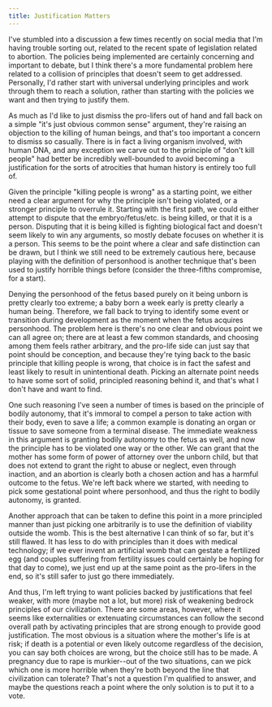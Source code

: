 ```yaml
---
title: Justification Matters
---
```


I've stumbled into a discussion a few times recently on social media that I'm having trouble sorting out, related to the recent spate of legislation related to abortion. The policies being implemented are certainly concerning and important to debate, but I think there's a more fundamental problem here related to a collision of principles that doesn't seem to get addressed. Personally, I'd rather start with universal underlying principles and work through them to reach a solution, rather than starting with the policies we want and then trying to justify them.

As much as I'd like to just dismiss the pro-lifers out of hand and fall back on a simple "it's just obvious common sense" argument, they're raising an objection to the killing of human beings, and that's too important a concern to dismiss so casually. There is in fact a living organism involved, with human DNA, and any exception we carve out to the principle of "don't kill people" had better be incredibly well-bounded to avoid becoming a justification for the sorts of atrocities that human history is entirely too full of.

Given the principle "killing people is wrong" as a starting point, we either need a clear argument for why the principle isn't being violated, or a stronger principle to overrule it. Starting with the first path, we could either attempt to dispute that the embryo/fetus/etc. is being killed, or that it is a person. Disputing that it is being killed is fighting biological fact and doesn't seem likely to win any arguments, so mostly debate focuses on whether it is a person. This seems to be the point where a clear and safe distinction can be drawn, but I think we still need to be extremely cautious here, because playing with the definition of personhood is another technique that's been used to justify horrible things before (consider the three-fifths compromise, for a start).

Denying the personhood of the fetus based purely on it being unborn is pretty clearly too extreme; a baby born a week early is pretty clearly a human being. Therefore, we fall back to trying to identify some event or transition during development as the moment when the fetus acquires personhood. The problem here is there's no one clear and obvious point we can all agree on; there are at least a few common standards, and choosing among them feels rather arbitrary, and the pro-life side can just say that point should be conception, and because they're tying back to the basic principle that killing people is wrong, that choice is in fact the safest and least likely to result in unintentional death. Picking an alternate point needs to have some sort of solid, principled reasoning behind it, and that's what I don't have and want to find.

One such reasoning I've seen a number of times is based on the principle of bodily autonomy, that it's immoral to compel a person to take action with their body, even to save a life; a common example is donating an organ or tissue to save someone from a terminal disease. The immediate weakness in this argument is granting bodily autonomy to the fetus as well, and now the principle has to be violated one way or the other. We can grant that the mother has some form of power of attorney over the unborn child, but that does not extend to grant the right to abuse or neglect, even through inaction, and an abortion is clearly both a chosen action and has a harmful outcome to the fetus. We're left back where we started, with needing to pick some gestational point where personhood, and thus the right to bodily autonomy, is granted.

Another approach that can be taken to define this point in a more principled manner than just picking one arbitrarily is to use the definition of viability outside the womb. This is the best alternative I can think of so far, but it's still flawed. It has less to do with principles than it does with medical technology; if we ever invent an artificial womb that can gestate a fertilized egg (and couples suffering from fertility issues could certainly be hoping for that day to come), we just end up at the same point as the pro-lifers in the end, so it's still safer to just go there immediately.

And thus, I'm left trying to want policies backed by justifications that feel weaker, with more (maybe not a lot, but more) risk of weakening bedrock principles of our civilization. There are some areas, however, where it seems like externalities or extenuating circumstances can follow the second overall path by activating principles that are strong enough to provide good justification. The most obvious is a situation where the mother's life is at risk; if death is a potential or even likely outcome regardless of the decision, you can say both choices are wrong, but the choice still has to be made. A pregnancy due to rape is murkier--out of the two situations, can we pick which one is more horrible when they're both beyond the line that civilization can tolerate? That's not a question I'm qualified to answer, and maybe the questions reach a point where the only solution is to put it to a vote.